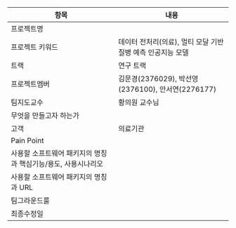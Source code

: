 |항목|내용|
|---|---|
|프로젝트명||
|프로젝트 키워드|데이터 전처리(의료), 멀티 모달 기반 질병 예측 인공지능 모델|
|트랙|연구 트랙|
|프로젝트멤버|김문경(2376029), 박선영(2376100), 안서연(2276177)|
|팀지도교수|황의원 교수님|
|무엇을 만들고자 하는가||
|고객|의료기관|
|Pain Point||
|사용할 소프트웨어 패키지의 명칭과 핵심기능/용도, 사용시나리오||
|사용할 소프트웨어 패키지의 명칭과 URL||
|팀그라운드룰||
|최종수정일||
